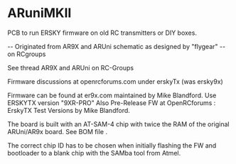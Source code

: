 # ARuniMKII
PCB  to run ERSKY firmware on old RC transmitters or DIY boxes.

-- Originated from AR9X and ARUni schematic as designed by "flygear" -- on RCgroups

See thread AR9X and ARUni on RC-Groups

Firmware discussions at openrcforums.com under erskyTx (was ersky9x)

Firmware can be found at er9x.com  maintained by Mike Blandford. Use ERSKYTX version  "9XR-PRO" 
Also Pre-Release FW at OpenRCforums : ErskyTX Test Versions by Mike Blandford.

The board is built with an AT-SAM-4 chip with twice the RAM of the original ARUni/AR9x board. See BOM file .
 
The correct chip ID has to be chosen when initially flashing the FW and bootloader to a blank chip with the SAMba tool from Atmel.
